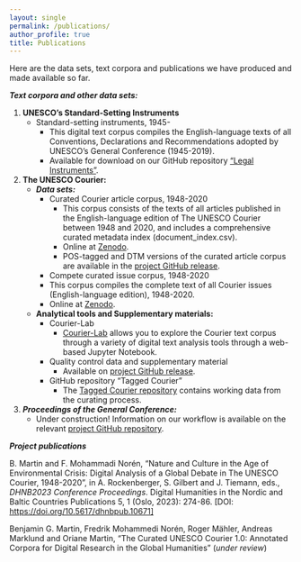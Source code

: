 ```yaml
---
layout: single
permalink: /publications/
author_profile: true
title: Publications
---
```

Here are the data sets, text corpora and publications we have produced and made available so far. 

***Text corpora and other data sets:***

1. **UNESCO’s Standard-Setting Instruments**
   - Standard-setting instruments, 1945-
     - This digital text corpus compiles the English-language texts of all Conventions, Declarations and Recommendations adopted by UNESCO’s General Conference (1945-2019).
     -  Available for download on our GitHub repository [“Legal Instruments”]( https://github.com/inidun/legal_instruments).
2. **The UNESCO Courier:**
   - ***Data sets:***
     - Curated Courier article corpus, 1948-2020 
       - This corpus consists of the texts of all articles published in the English-language edition of The UNESCO Courier between 1948 and 2020, and includes a comprehensive curated metadata index (document_index.csv).
       - Online at [Zenodo](https://zenodo.org/records/10083490).
       - POS-tagged and DTM versions of the curated article corpus are available in the [project GitHub release](https://github.com/inidun/curated_courier/releases/tag/0.3).
     - Compete curated issue corpus, 1948-2020
     - This corpus compiles the complete text of all Courier issues (English-language edition), 1948-2020.
     - Online at [Zenodo](https://zenodo.org/records/10083490).
   - **Analytical tools and Supplementary materials:**
     - Courier-Lab
       - [Courier-Lab]( https://inidun.github.io/courier-lab/lab/index.html) allows you to explore the Courier text corpus through a variety of digital text analysis tools through a web-based Jupyter Notebook.
     - Quality control data and supplementary material
       - Available on [project GitHub release](https://github.com/inidun/curated_courier/releases/tag/0.3).
     - GitHub repository “Tagged Courier”
       - The [Tagged Courier repository](https://github.com/inidun/tagged_courier) contains working data from the curating process.
3. ***Proceedings of the General Conference:***
   - Under construction! Information on our workflow is available on the relevant [project GitHub repository](https://github.com/inidun/proceedings_ml).


***Project publications***

B. Martin and F. Mohammadi Norén, “Nature and Culture in the Age of Environmental Crisis: Digital Analysis of a Global Debate in The UNESCO Courier, 1948-2020”, in A. Rockenberger, S. Gilbert and J. Tiemann, eds., *DHNB2023 Conference Proceedings*. Digital Humanities in the Nordic and Baltic Countries Publications 5, 1 (Oslo, 2023): 274-86. [DOI: https://doi.org/10.5617/dhnbpub.10671]

Benjamin G. Martin, Fredrik Mohammedi Norén, Roger Mähler, Andreas Marklund and Oriane Martin, “The Curated UNESCO Courier 1.0: Annotated Corpora for Digital Research in the Global Humanities” (*under review*)